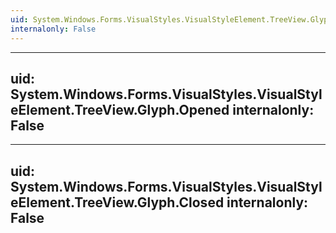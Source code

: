 ```yaml
---
uid: System.Windows.Forms.VisualStyles.VisualStyleElement.TreeView.Glyph
internalonly: False
---
```


---
uid: System.Windows.Forms.VisualStyles.VisualStyleElement.TreeView.Glyph.Opened
internalonly: False
---

---
uid: System.Windows.Forms.VisualStyles.VisualStyleElement.TreeView.Glyph.Closed
internalonly: False
---

